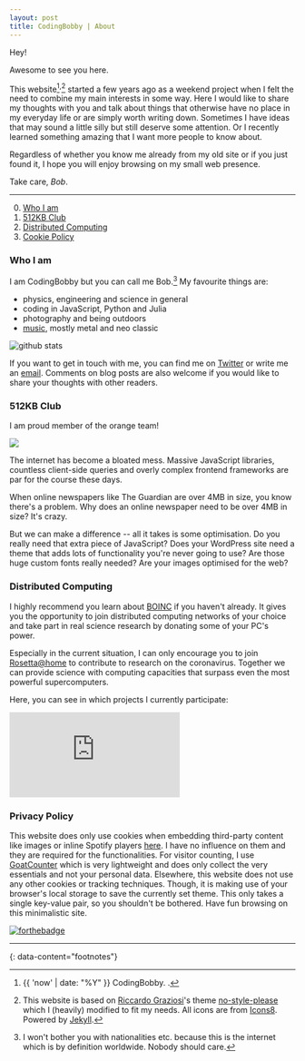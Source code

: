```yaml
---
layout: post
title: CodingBobby | About
---
```

Hey!

Awesome to see you here.

This website[^copyright]<sup>,</sup>[^style] started a few years ago as a weekend project when I felt the need to combine my main interests in some way.
Here I would like to share my thoughts with you and talk about things that otherwise have no place in my everyday life or are simply worth writing down.
Sometimes I have ideas that may sound a little silly but still deserve some attention.
Or I recently learned something amazing that I want more people to know about.

Regardless of whether you know me already from my old site or if you just found it, I hope you will enjoy browsing on my small web presence.

Take care, *Bob*.

---

0. [Who I am ](#who-i-am)
0. [512KB Club](#512kb-club)
0. [Distributed Computing](#distributed-computing)
0. [Cookie Policy](#cookie-policy)

### Who I am
I am CodingBobby but you can call me Bob.[^myself]
My favourite things are:

- physics, engineering and science in general
- coding in JavaScript, Python and Julia
- photography and being outdoors
- [music](/favourite-songs), mostly metal and neo classic

![github stats](https://github-readme-stats.vercel.app/api?username=CodingBobby&hide=contribs&show_icons=true&hide_border=true&title_color=000)

If you want to get in touch with me, you can find me on [Twitter](https://twitter.com/BobbyCoding) or write me an [email](mailto:contact@codingbobby.xyz).
Comments on blog posts are also welcome if you would like to share your thoughts with other readers.

### 512KB Club
I am proud member of the orange team!

<a href="https://512kb.club">
  <img src="https://512kb.club/assets/images/orange-team.svg"/>
</a>

The internet has become a bloated mess.
Massive JavaScript libraries, countless client-side queries and overly complex frontend frameworks are par for the course these days.

When online newspapers like The Guardian are over 4MB in size, you know there's a problem.
Why does an online newspaper need to be over 4MB in size?
It's crazy.

But we can make a difference -- all it takes is some optimisation.
Do you really need that extra piece of JavaScript?
Does your WordPress site need a theme that adds lots of functionality you're never going to use?
Are those huge custom fonts really needed?
Are your images optimised for the web?

### Distributed Computing
I highly recommend you learn about [BOINC](https://boinc.berkeley.edu) if you haven't already.
It gives you the opportunity to join distributed computing networks of your choice and take part in real science research by donating some of your PC's power.

Especially in the current situation, I can only encourage you to join [Rosetta@home](https://boinc.bakerlab.org/rosetta/) to contribute to research on the coronavirus.
Together we can provide science with computing capacities that surpass even the most powerful supercomputers.

Here, you can see in which projects I currently participate:

![Boinc Statistics](https://boinc.mundayweb.com/stats.php?userID=15403&trans=off "Boinc Statistics")

### Privacy Policy
This website does only use cookies when embedding third-party content like images or inline Spotify players [here](/blog/modern-musical-masterpieces).
I have no influence on them and they are required for the functionalities.
For visitor counting, I use [GoatCounter](https://www.goatcounter.com/) which is very lightweight and does only collect the very essentials and not your personal data.
Elsewhere, this website does not use any other cookies or tracking techniques.
Though, it is making use of your browser's local storage to save the currently set theme.
This only takes a single key-value pair, so you shouldn't be bothered.
Have fun browsing on this minimalistic site.


[![forthebadge](https://forthebadge.com/images/badges/built-with-love.svg)](https://forthebadge.com)

---
{: data-content="footnotes"}

[^copyright]: <span class="copyright_icon" alt="(c)"></span> {{ 'now' | date: "%Y" }} CodingBobby. <a href="https://creativecommons.org/licenses/by-nc-sa/4.0/" target="_blank" class="cc_list"><span class="cc_icon" alt="cc"></span> <span class="attribution_icon"></span> <span class="non_com_icon"></span> <span class="share_alike_icon"></span></a>. 

[^style]: This website is based on [Riccardo Graziosi](https://github.com/riggraz)'s theme [no-style-please](https://github.com/riggraz/no-style-please) which I (heavily) modified to fit my needs. All icons are from [Icons8](https://icons8.com). Powered by [Jekyll](https://jekyllrb.com).

[^myself]: I won't bother you with nationalities etc. because this is the internet which is by definition worldwide. Nobody should care.
